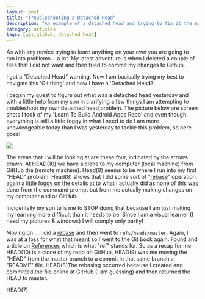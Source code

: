 ```yaml
---
layout: post
title: "Troubleshooting a Detached Head"
description: "An example of a detached head and trying to fix it the novice way."
category: articles
tags: [git,github, detached head]
---
```


As with any novice trying to learn anything on your own you are going to run into problems --a lot. My latest adventure is when I deleted a couple of files that I did not want and then tried to commit my changes to Github.

I got a "Detached Head" warning. Now I am basically trying my best to navigate this 'Git thing' and now I have a 'Detached Head?'
 
I began my quest to figure out what was a detached head yesterday and with a little help from my son in clarifying a few things I am attempting to troubleshoot my own detached head problem. The picture below are screen shots I took of my 'Learn To Build Android Apps Repo' and even though everything is still a little foggy in what I need to do I am more knowledgeable today than I was yesterday to tackle this problem, so here goes!

![](http://i1205.photobucket.com/albums/bb424/cybercorp/GitHub%20Images/Github%20Holding/2013-10-12_1343_zpsa6bb1b30.png)

The areas that I will be looking at are these four, indicated by the arrows drawn. At HEAD(10) we have a clone to my computer (local machine) from GitHub the (remote machine). Head(9) seems to be where I run into my first "HEAD" problem. Head(8) shows that I did some sort of "[rebase](http://git-scm.com/book/en/Git-Branching-Rebasing "Rebasing on the git-scm book")" operation, again a little foggy on the details at to what I actually did as none of this was done from the command prompt but from me actually making changes on my computer and or GitHub. 

Incidentally my son tells me to STOP doing that because I am just making my learning more difficult than it needs to be. Since I am a visual learner (I need my pictures & windows) I will comply only partly! 

Moving on ... I did a [rebase](http://git-scm.com/book/en/Git-Branching-Rebasing "Rebasing on the git-scm book") and then went to `refs/heads/master`. Again, I was at a loss for what that meant so I went to the Git book again. Found and article on [References](http://git-scm.com/book/en/Git-Internals-Git-References "Git References") which is what "ref" stands for. So as a recap for me HEAD(10) is a clone of my repo on GitHub, HEAD(9) was me moving the "HEAD" from the master branch to a commit in that same branch a "README" file. HEAD(8)The rebasing occurred because I created and committed the file online at GitHub (I am guessing) and then returned the HEAD to master.

HEAD(7) 